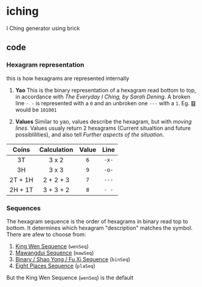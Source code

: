 # iching
I Ching generator using brick

## code

### Hexagram representation
this is how hexagrams are represented internally

1. **Yao**
This is the binary representation of a hexagram read bottom to top, in accordance with *The Everyday I Ching, by Sarah Dening*. A broken line `- -` is represented with a `0` and an unbroken one `---` with a `1`. Eg. ䷕ would be `101001`

2. **Values**
Similar to yao, values describe the hexagram, but with *moving lines*. Values usualy return 2 hexagrams (Current situaltion and future possiblilities), and also tell *Further aspects of the situation*.

| Coins | Calculation | Value | Line  |
| :---: | :---------: | :---: | :---: |
| 3T    | 3 x 2       | `6`   | `-x-` |
| 3H    | 3 x 3       | `9`   | `-o-` |
| 2T + 1H | 2 + 2 + 3 | `7`   | `---` |
| 2H + 1T | 3 + 3 + 2 | `8`   | `- -` |

### Sequences
The hexagram sequence is the order of hexagrams in binary read top to bottom. It determines which hexagram "description" matches the symbol. There are afew to choose from:
1. [King Wen Sequence](https://en.wikipedia.org/wiki/King_Wen_sequence) (`wenSeq`)
2. [Mawangdui Sequence](https://www.biroco.com/yijing/sequence.htm#mwd) (`mawSeq`)
3. [Binary / Shao Yong / Fu Xi Sequence](https://www.biroco.com/yijing/sequence.htm#shaoyong) (`binSeq`)
4. [Eight Places Sequence](https://www.biroco.com/yijing/sequence.htm#jingfang) (`plaSeq`)

But the King Wen Sequence (`wenSeq`) is the default